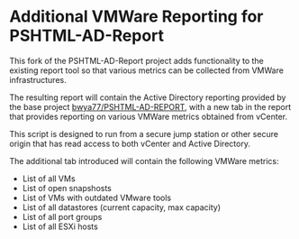 # Additional VMWare Reporting for PSHTML-AD-Report

This fork of the PSHTML-AD-Report project adds functionality to the existing report tool so that various metrics can be collected from VMWare infrastructures.

The resulting report will contain the Active Directory reporting provided by the base project [bwya77/PSHTML-AD-REPORT](https://github.com/bwya77/PSHTML-AD-Report), with a new tab in the report that provides reporting on various VMWare metrics obtained from vCenter.

This script is designed to run from a secure jump station or other secure origin that has read access to both vCenter and Active Directory.

The additional tab introduced will contain the following VMWare metrics:

* List of all VMs 
* List of open snapshosts 
* List of VMs with outdated VMware tools 
* List of all datastores (current capacity, max capacity) 
* List of all port groups 
* List of all ESXi hosts
